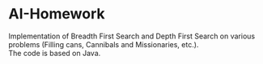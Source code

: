 # AI-Homework

Implementation of Breadth First Search and Depth First Search on various problems (Filling cans, Cannibals and Missionaries, etc.).  
The code is based on Java. 
